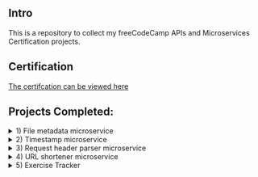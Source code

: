 ## Intro

This is a repository to collect my freeCodeCamp APIs and Microservices Certification projects.

## Certification

[The certifcation can be viewed here](https://www.freecodecamp.org/certification/stevenremenapp/apis-and-microservices)

## Projects Completed:

<details>
  <summary>1) File metadata microservice</summary>
    Project can be found here: https://glitch.com/edit/#!/fcc-file-metadata-microservice-project-666
    
    API Project: File Metadata Microservice for freeCodeCamp

    ### User stories:
    1. I can submit a form that includes a file upload.
    2. The form file input field  has the "name" attribute set to "upfile". We rely on this in testing.
    3. When I submit something, I will receive the file name and size in bytes within the JSON response

    ### Usage :
    * Go to the main page, and upload a file using the provided form.
</details>
<details>
  <summary>2) Timestamp microservice</summary>
    Project can be found here: https://glitch.com/edit/#!/fcc-timestamp-microservice-project-666
    
    API Project: Timestamp Microservice for FCC

    ### User stories :

    1. The API endpoint is `GET [project_url]/api/timestamp/:date_string?`
    2. A date string is valid if can be successfully parsed by `new Date(date_string)` (JS) . Note that the unix timestamp needs to be an **integer** (not a string) specifying **milliseconds**. In our test we will use date strings compliant with ISO-8601 (e.g. `"2016-11-20"`) because this will ensure an UTC timestamp.
    3. If the date string is **empty** it should be equivalent to trigger `new Date()`, i.e. the service uses the current timestamp.
    4. If the date string is **valid** the api returns a JSON having the structure 
    `{"unix": <date.getTime()>, "utc" : <date.toUTCString()> }`
    e.g. `{"unix": 1479663089000 ,"utc": "Sun, 20 Nov 2016 17:31:29 GMT"}`.
    5. If the date string is **invalid** the api returns a JSON having the structure `{"unix": null, "utc" : "Invalid Date" }`. It is what you get from the date manipulation functions used above.

    #### Example usage:
    * https://curse-arrow.hyperdev.space/api/timestamp/2015-12-15
    * https://curse-arrow.hyperdev.space/api/timestamp/1450137600000

    #### Example output:
    * { "unix": 1450137600, "natural": "December 15, 2015" }
</details>
<details>
  <summary>3) Request header parser microservice</summary>
    Project can be found here: https://glitch.com/edit/#!/fcc-request-header-parser-microservice-666
    
    API Project: Request Header Parser Microservice for freeCodeCamp

    ### User stories:
    1. I can get the IP address, preferred languages (from header `Accept-Language`) and system infos (from header `User-Agent`) for my device.

    #### Example usage:
    * [base_url]/api/whoami

    #### Example output:
    * `{"ipaddress":"159.20.14.100","language":"en-US,en;q=0.5","software":"Mozilla/5.0 (X11; Ubuntu; Linux x86_64; rv:50.0) Gecko/20100101 Firefox/50.0"}`
</details>
<details>
  <summary>4) URL shortener microservice</summary>
    Project can be found here: https://glitch.com/edit/#!/fcc-url-shortener-microservice-project-666
    
    API Project: URL Shortener Microservice for freeCodeCamp

    ### User Stories

    1. I can POST a URL to `[project_url]/api/shorturl/new` and I will receive a shortened URL in the JSON response. Example : `{"original_url":"www.google.com","short_url":1}`
    2. If I pass an invalid URL that doesn't follow the valid `http(s)://www.example.com(/more/routes)` format, the JSON response will contain an error like `{"error":"invalid URL"}`. *HINT*: to be sure that the submitted url points to a valid site you can use the function `dns.lookup(host, cb)` from the `dns` core module.
    3. When I visit the shortened URL, it will redirect me to my original link.

    #### Creation Example:

    POST [project_url]/api/shorturl/new - body (urlencoded) :  url=https://www.google.com

    #### Usage:

    [this_project_url]/api/shorturl/3

    #### Will redirect to:

    https://www.freecodecamp.org/forum/
</details>
<details>
  <summary>5) Exercise Tracker</summary>
      Project can be found here: https://glitch.com/edit/#!/fcc-exercise-tracker-666
      
      Exercise Tracker REST API

      #### A microservice project, part of Free Code Camp's curriculum

      ### User Stories

      1. I can create a user by posting form data username to /api/exercise/new-user and returned will be an object with username and _id.
      2. I can get an array of all users by getting api/exercise/users with the same info as when creating a user.
      3. I can add an exercise to any user by posting form data userId(_id), description, duration, and optionally date to /api/exercise/add. If no date supplied it will use current date. Returned will be the user object with also with the exercise fields added.
      4. I can retrieve a full exercise log of any user by getting /api/exercise/log with a parameter of userId(_id). Return will be the user object with added array log and count (total exercise count).
      5. I can retrieve part of the log of any user by also passing along optional parameters of from & to or limit. (Date format yyyy-mm-dd, limit = int)
</details>